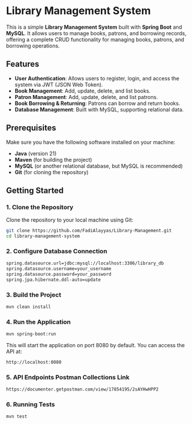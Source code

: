 # Library Management System

This is a simple **Library Management System** built with **Spring Boot** and **MySQL**. It allows users to manage books, patrons, and borrowing records, offering a complete CRUD functionality for managing books, patrons, and borrowing operations.

## Features

- **User Authentication**: Allows users to register, login, and access the system via JWT (JSON Web Token).
- **Book Management**: Add, update, delete, and list books.
- **Patron Management**: Add, update, delete, and list patrons.
- **Book Borrowing & Returning**: Patrons can borrow and return books.
- **Database Management**: Built with MySQL, supporting relational data.

## Prerequisites

Make sure you have the following software installed on your machine:

- **Java** (version 21)
- **Maven** (for building the project)
- **MySQL** (or another relational database, but MySQL is recommended)
- **Git** (for cloning the repository)

## Getting Started

### 1. Clone the Repository

Clone the repository to your local machine using Git:

```bash
git clone https://github.com/FadiAlayyas/Library-Management.git
cd library-management-system
```

### 2. Configure Database Connection

```bash
spring.datasource.url=jdbc:mysql://localhost:3306/library_db
spring.datasource.username=your_username
spring.datasource.password=your_password
spring.jpa.hibernate.ddl-auto=update
```
### 3. Build the Project
```bash
mvn clean install
```
### 4. Run the Application
```bash
mvn spring-boot:run
```
This will start the application on port 8080 by default. You can access the API at:
```bash
http://localhost:8080
```
### 5. API Endpoints Postman Collections Link
```bash
https://documenter.getpostman.com/view/17854195/2sAYHwHPP2
```
### 6. Running Tests
```bash
mvn test
```